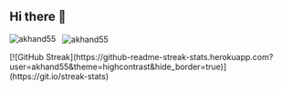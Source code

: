 ## Hi there 👋

<!--
**akhand55/akhand55** is a ✨ _special_ ✨ repository because its `README.md` (this file) appears on your GitHub profile.

Here are some ideas to get you started:

- 🔭 I’m currently working on ...
- 🌱 I’m currently learning ...
- 👯 I’m looking to collaborate on ...
- 🤔 I’m looking for help with ...
- 💬 Ask me about ...
- 📫 How to reach me: ...
- 😄 Pronouns: ...
- ⚡ Fun fact: ...
-->

<p>
  <img align="left" src="https://github-readme-stats.vercel.app/api/top-langs?username=akhand55&show_icons=true&locale=en&layout=compact" alt="akhand55" />
</p>

<p>&nbsp;
  <img align="center" src="https://github-readme-stats.vercel.app/api?username=akhand55&show_icons=true&locale=en" alt="akhand55" />
</p>


<p>
 [![GitHub Streak](https://github-readme-streak-stats.herokuapp.com?user=akhand55&theme=highcontrast&hide_border=true)](https://git.io/streak-stats)
</p>
